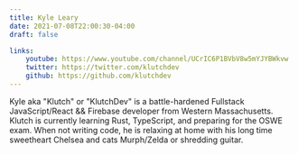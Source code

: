 ```yaml
---
title: Kyle Leary
date: 2021-07-08T22:00:30-04:00
draft: false

links: 
    youtube: https://www.youtube.com/channel/UCrIC6P1BVbV8w5mYJYBWkvw
    twitter: https://twitter.com/klutchdev
    github: https://github.com/klutchdev
---
```


Kyle aka "Klutch" or "KlutchDev" is a battle-hardened Fullstack JavaScript/React && Firebase developer from Western Massachusetts. Klutch is currently learning Rust, TypeScript, and preparing for the OSWE exam. When not writing code, he is relaxing at home with his long time sweetheart Chelsea and cats Murph/Zelda or shredding guitar.
